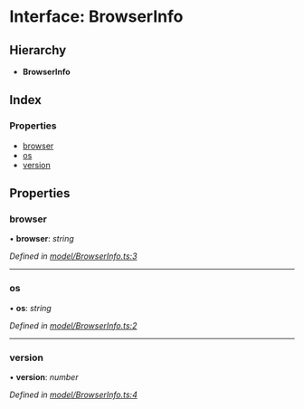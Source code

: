 
# Interface: BrowserInfo

## Hierarchy

* **BrowserInfo**

## Index

### Properties

* [browser](browserinfo.md#browser)
* [os](browserinfo.md#os)
* [version](browserinfo.md#version)

## Properties

###  browser

• **browser**: *string*

*Defined in [model/BrowserInfo.ts:3](https://github.com/easy-pwa/easy-pwa-js/blob/1faf83b/src/model/BrowserInfo.ts#L3)*

___

###  os

• **os**: *string*

*Defined in [model/BrowserInfo.ts:2](https://github.com/easy-pwa/easy-pwa-js/blob/1faf83b/src/model/BrowserInfo.ts#L2)*

___

###  version

• **version**: *number*

*Defined in [model/BrowserInfo.ts:4](https://github.com/easy-pwa/easy-pwa-js/blob/1faf83b/src/model/BrowserInfo.ts#L4)*
